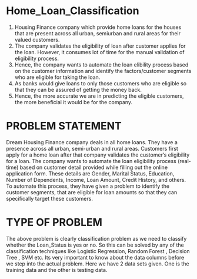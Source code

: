# Home_Loan_Classification

1. Housing Finance company which provide home loans for the houses that are present across all urban, semiurban and rural areas for their valued customers.
2. The company validates the eligibility of loan after customer applies for the loan. However, it consumes lot of time for the manual validation of eligibility process.
3. Hence, the company wants to automate the loan elibility process based on the customer information and identify the factors/customer segments who are eligible for taking the loan.
4. As banks would give loans to only those customers who are eligible so that they can be assured of getting the money back.
5. Hence, the more accurate we are in predicting the eligible customers, the more beneficial it would be for the company.

#  PROBLEM STATEMENT

Dream Housing Finance company deals in all home loans. 
They have a presence across all urban, semi-urban and rural areas. 
Customers first apply for a home loan after that company validates the customer’s eligibility for a loan. 
The company wants to automate the loan eligibility process (real-time) based on customer detail provided while filling out the online application form. 
These details are Gender, Marital Status, Education, Number of Dependents, Income, Loan Amount, Credit History, and others. To automate this process, 
they have given a problem to identify the customer segments, that are eligible for loan amounts so that they can specifically target these customers.

# TYPE OF PROBLEM
The above problem is clearly classification problem as we need to classify whether the Loan_Status is yes or no. 
So this can be solved by any of the classification techniques like Logistic Regression, Random Forest , Decision Tree , SVM etc.
Its very important to know about the data columns before we step into the actual problem. 
Here we have 2 data sets given. One is the training data and the other is testing data.

